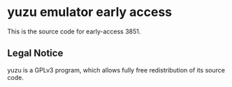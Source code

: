 yuzu emulator early access
=============

This is the source code for early-access 3851.

## Legal Notice

yuzu is a GPLv3 program, which allows fully free redistribution of its source code.